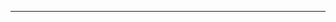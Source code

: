<!--
CO_OP_TRANSLATOR_METADATA:
{
  "original_hash": "b12098603dc3061d3cdac77ecce93658",
  "translation_date": "2025-08-28T18:25:51+00:00",
  "source_file": "03-CoreGenerativeAITechniques/README.md",
  "language_code": "ur"
}
-->


---

